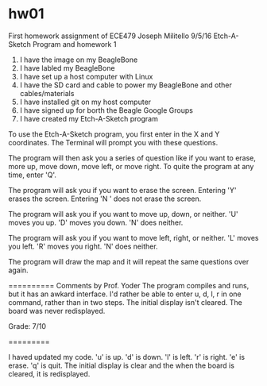 # hw01
First homework assignment of ECE479
Joseph Militello
9/5/16
Etch-A-Sketch Program and homework 1

1. I have the image on my BeagleBone
2. I have labled my BeagleBone
3. I have set up a host computer with Linux
4. I have the SD card and cable to power my BeagleBone and other cables/materials
5. I have installed git on my host computer
6. I have signed up for borth the Beagle Google Groups
7. I have created my Etch-A-Sketch program

To use the Etch-A-Sketch program, you first enter in the X and Y coordinates. The Terminal will prompt you with these questions.

The program will then ask you a series of question like if you want to erase, more up, move down, move left, or move right. To quite the program at any time, enter 'Q'.

The program will ask you if you want to erase the screen. Entering 'Y' erases the screen. Entering 'N
' does not erase the screen.

The program will ask you if you want to move up, down, or neither. 'U' moves you up. 'D' moves you down. 'N' does neither.

The program will ask you if you want to move left, right, or neither. 'L' moves you left. 'R' moves you right. 'N' does neither.

The program will draw the map and it will repeat the same questions over again.

==========
Comments by Prof. Yoder
The program compiles and runs, but it has an awkard interface.  I'd rather
be able to enter u, d, l, r in one command, rather than in two steps.
The initial display isn't cleared.
The board was never redisplayed.

Grade:  7/10

=========

I haved updated my code. 'u' is up. 'd' is down. 'l' is left. 'r' is right. 'e' is erase. 'q' is quit. The initial display is clear and the when the board is cleared, it is redisplayed.
